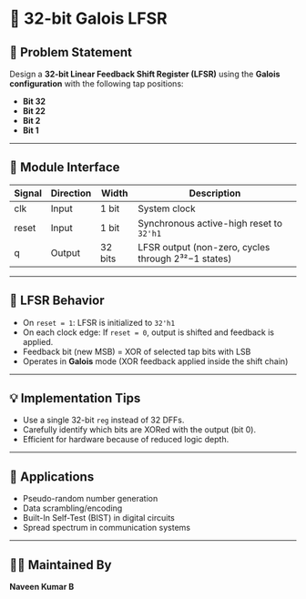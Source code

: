 # 🔁 32-bit Galois LFSR

## 📝 Problem Statement

Design a **32-bit Linear Feedback Shift Register (LFSR)** using the **Galois configuration** with the following tap positions:
- **Bit 32**
- **Bit 22**
- **Bit 2**
- **Bit 1**

---

## 🔧 Module Interface

| Signal | Direction | Width   | Description                                      |
|--------|-----------|---------|--------------------------------------------------|
| clk    | Input     | 1 bit   | System clock                                     |
| reset  | Input     | 1 bit   | Synchronous active-high reset to `32'h1`         |
| q      | Output    | 32 bits | LFSR output (non-zero, cycles through 2³²−1 states) |

---

## 🔁 LFSR Behavior

- On `reset = 1`: LFSR is initialized to `32'h1`
- On each clock edge: If `reset = 0`, output is shifted and feedback is applied.
- Feedback bit (new MSB) = XOR of selected tap bits with LSB
- Operates in **Galois** mode (XOR feedback applied inside the shift chain)

---

## 💡 Implementation Tips

- Use a single 32-bit `reg` instead of 32 DFFs.
- Carefully identify which bits are XORed with the output (bit 0).
- Efficient for hardware because of reduced logic depth.

---

## 🧠 Applications

- Pseudo-random number generation  
- Data scrambling/encoding  
- Built-In Self-Test (BIST) in digital circuits  
- Spread spectrum in communication systems

---

## 👨‍💻 Maintained By

**Naveen Kumar B**
